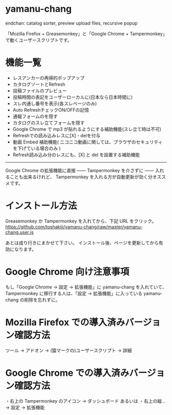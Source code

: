 # yamanu-chang
endchan: catalog sorter, preview upload files, recursive popup

「Mozilla Firefox + Greasemonkey」と「Google Chrome + Tampermonkey」で動くユーザースクリプトです。

# 機能一覧
- レスアンカーの再帰的ポップアップ
- カタログソートとRefresh
- 投稿ファイルのプレビュー
- 投稿時間の表記をユーザーローカルに(日本なら日本時間に)
- スレ内通し番号を表示(各スレページのみ)
- Auto RefreshチェックON/OFFの記憶
- 通報フォームのを隠す
- カタログのスレ立てフォームを隠す
- Google Chrome で mp3 が貼れるようにする補助機能(スレ立て時は不可)
- Refreshでの読み込みレスに[X]・delを付与
- 動画 Embed 補助機能( ニコニコ動画に関しては、ブラウザのセキュリティを下げている場合のみ )
- Refresh読み込み分のレスにも、[X] と del を設置する補助機能

***

Google Chrome の拡張機能に直接 —— Tampermonkey を介さずに —— 入れることも出来るけれど、
Tampermonkey を入れる方が自動更新が効く分オススメです。

# インストール方法
Greasemonkey か Tampermonkey を入れてから、下記 URL をクリック。
https://github.com/toshakiii/yamanu-chang/raw/master/yamanu-chang.user.js

あとは成り行きにまかせて下さい。
インストール後、ページを更新してから有効になります。

# Google Chrome 向け注意事項
もし「Google Chrome → 設定 → 拡張機能」に yamanu-chang を入れていて、
Tampermonkey に移行する人は、「設定 → 拡張機能」に入っている yamanu-chang の削除を忘れずに。

# Mozilla Firefox での導入済みバージョン確認方法
ツール → アドオン → (猿マークの)ユーザースクリプト → 詳細

# Google Chrome での導入済みバージョン確認方法
・右上の Tampermonkey のアイコン → ダッシュボード
あるいは
・右上の縦… → 設定 → 拡張機能